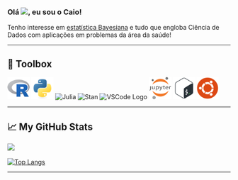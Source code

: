 ### Olá <img src="https://raw.githubusercontent.com/MartinHeinz/MartinHeinz/master/wave.gif" width="30px">, eu sou o Caio!

Tenho interesse em [estatística Bayesiana](http://www.rbf-bjpt.org.br/en-understanding-interpreting-confidence-credible-intervals-articulo-S141335551831058X) e tudo que engloba Ciência de Dados com aplicações em problemas da área da saúde!

---

## 🧰  Toolbox

<img src="https://github.com/devicons/devicon/blob/master/icons/r/r-original.svg" alt="R Logo" width="50" height="50"/> <img src="https://github.com/devicons/devicon/blob/master/icons/python/python-original.svg" alt="Python Logo" width="50" height="50"/> <img src="https://symbols.getvecta.com/stencil_85/53_julia-language-icon.d9f53761e1.svg" alt="Julia" width="50" height="50"/> <img src="https://mc-stan.org/images/stan_logo.png" alt="Stan" width="50" height="50"/> <img src="https://cdn.worldvectorlogo.com/logos/visual-studio-code-1.svg" alt="VSCode Logo" width="50" height="50"/> <img src="https://github.com/devicons/devicon/blob/master/icons/jupyter/jupyter-original-wordmark.svg" alt="Jupyter Logo" width="50" height="50"/> <img src="https://github.com/devicons/devicon/blob/master/icons/bash/bash-original.svg" alt="Bash Logo" width="50" height="50"/> <img src="https://github.com/devicons/devicon/blob/master/icons/ubuntu/ubuntu-plain.svg" alt="Ubuntu Logo" width="50" height="50"/>

---

## &#x1f4c8; My GitHub Stats

![](https://komarev.com/ghpvc/?username=caiosainvallio)

[![Top Langs](https://github-readme-stats.vercel.app/api/top-langs/?username=caiosainvallio&layout=compact&theme=dracula&langs_count=8)](https://github.com/anuraghazra/github-readme-stats)

---
